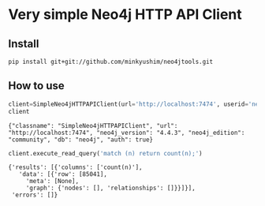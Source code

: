 # Very simple Neo4j HTTP API Client



## Install

`pip install git+git://github.com/minkyushim/neo4jtools.git`

## How to use

```python
client=SimpleNeo4jHTTPAPIClient(url='http://localhost:7474', userid='neo4j', passwd='test')
client
```




    {"classname": "SimpleNeo4jHTTPAPIClient", "url": "http://localhost:7474", "neo4j_version": "4.4.3", "neo4j_edition": "community", "db": "neo4j", "auth": true}



```python
client.execute_read_query('match (n) return count(n);')
```




    {'results': [{'columns': ['count(n)'],
       'data': [{'row': [85041],
         'meta': [None],
         'graph': {'nodes': [], 'relationships': []}}]}],
     'errors': []}


